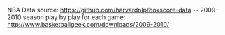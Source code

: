 NBA Data source: https://github.com/harvardnlp/boxscore-data --
2009-2010 season play by play for each game: http://www.basketballgeek.com/downloads/2009-2010/
